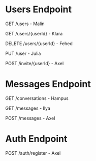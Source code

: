 # Users Endpoint

GET /users - Malin

GET /users/{userId} - Klara

DELETE /users/{userId} - Fehed

PUT /user - Julia

POST /invite/{userId} - Axel

# Messages Endpoint

GET /conversations - Hampus

GET /messages - Ilya

POST /messages - Axel

# Auth Endpoint
POST /auth/register - Axel
